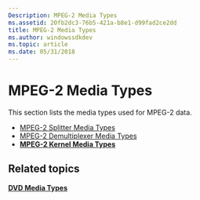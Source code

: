 ```yaml
---
Description: MPEG-2 Media Types
ms.assetid: 20fb2dc3-76b5-421a-b8e1-d99fad2ce2dd
title: MPEG-2 Media Types
ms.author: windowssdkdev
ms.topic: article
ms.date: 05/31/2018
---
```


# MPEG-2 Media Types

This section lists the media types used for MPEG-2 data.

-   [MPEG-2 Splitter Media Types](mpeg-2-splitter-media-types.md)
-   [MPEG-2 Demultiplexer Media Types](mpeg-2-demultiplexer-media-types.md)
-   [**MPEG-2 Kernel Media Types**](mpeg-2-kernel-media-types.md)

## Related topics

<dl> <dt>

[**DVD Media Types**](dvd-media-types.md)
</dt> </dl>

 

 



